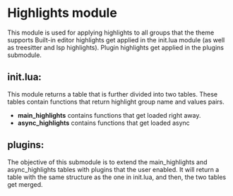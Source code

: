 # Highlights module

This module is used for applying highlights to all groups that the theme supports
Built-in editor highlights get applied in the init.lua module (as well as treesitter and lsp highlights).
Plugin highlights get applied in the plugins submodule.

## init.lua:
This module returns a table that is further divided into two tables.
These tables contain functions that return highlight group name and values pairs.
+ **main_highlights**
contains functions that get loaded right away.
+ **async_highlights**
contains functions that get loaded async

## plugins:
The objective of this submodule is to extend the main_highlights and async_highlights tables
with plugins that the user enabled.
It will return a table with the same structure as the one in init.lua, and then, the two tables get merged.
